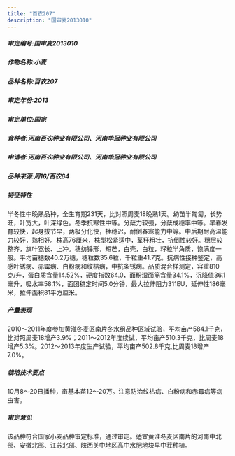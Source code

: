 ```yaml
---
title: "百农207"
description: "国审麦2013010"
---
```

##### 审定编号:国审麦2013010

##### 作物名称:小麦

##### 品种名称:百农207

##### 审定年份:2013

##### 审定单位:国家

##### 育种者:河南百农种业有限公司、河南华冠种业有限公司

##### 申请者:河南百农种业有限公司、河南华冠种业有限公司

##### 品种来源:周16/百农64

##### 特征特性
半冬性中晚熟品种，全生育期231天，比对照周麦18晚熟1天。幼苗半匍匐，长势旺，叶宽大，叶深绿色。冬季抗寒性中等。分蘖力较强，分蘖成穗率中等。早春发育较快，起身拔节早，两极分化快，抽穗迟，耐倒春寒能力中等。中后期耐高温能力较好，熟相好。株高76厘米，株型松紧适中，茎秆粗壮，抗倒性较好。穗层较整齐，旗叶宽长、上冲。穗纺锤形，短芒，白壳，白粒，籽粒半角质，饱满度一般。平均亩穗数40.2万穗，穗粒数35.6粒，千粒重41.7克。抗病性接种鉴定，高感叶锈病、赤霉病、白粉病和纹枯病，中抗条锈病。品质混合样测定，容重810克/升，蛋白质含量14.52%，硬度指数64.0，面粉湿面筋含量34.1%，沉降值36.1毫升，吸水率58.1%，面团稳定时间5.0分钟，最大拉伸阻力311EU，延伸性186毫米，拉伸面积81平方厘米。

##### 产量表现
2010～2011年度参加黄淮冬麦区南片冬水组品种区域试验，平均亩产584.1千克，比对照周麦18增产3.9%；2011～2012年度续试，平均亩产510.3千克，比周麦18增产5.3%。2012～2013年度生产试验，平均亩产502.8千克,比周麦18增产7.0%。

##### 栽培技术要点
10月8～20日播种，亩基本苗12～20万。注意防治纹枯病、白粉病和赤霉病等病虫害。

##### 审定意见
该品种符合国家小麦品种审定标准，通过审定。适宜黄淮冬麦区南片的河南中北部、安徽北部、江苏北部、陕西关中地区高中水肥地块早中茬种植。
